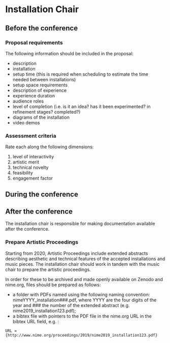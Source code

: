 # Installation Chair


## Before the conference



### Proposal requirements

The following information should be included in the proposal:

* description
* installation
* setup time (this is required when scheduling to estimate the time needed between installations)
* setup space requirements
* description of experience
* experience duration
* audience roles
* level of completion (i.e. is it an idea? has it been experimented? in refinement stages? completed?)
* diagrams of the installation
* video demos

### Assessment criteria

Rate each along the following dimensions:

1. level of interactivity
2. artistic merit
3. technical novelty
4. feasibility
5. engagement factor



## During the conference


## After the conference

The installation chair is responsible for making documentation available after the conference. 

### Prepare Artistic Proceedings

Starting from 2020, Artistic Proceedings include extended abstracts describing aesthetic and technical features of the accepted installations and music pieces. The installation chair should work in tandem with the music chair to prepare the artistic proceedings. 

In order for these to be archived and made openly available on Zenodo and nime.org, files should be prepared as follows:

- a folder with PDFs named using the following naming convention: nimeYYYY_installation###.pdf, where YYYY are the four digits of the year and ### the number of the extended abstract (e.g. nime2019_installation123.pdf);
- a bibtex file with pointers to the PDF file in the nime.org URL in the bibtex URL field, e.g. :
```
URL ={http://www.nime.org/proceedings/2019/nime2019_installation123.pdf} 
```

